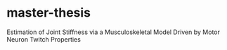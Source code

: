 # master-thesis
Estimation of Joint Stiffness via a Musculoskeletal Model Driven by Motor Neuron Twitch Properties
